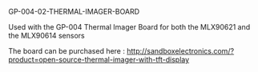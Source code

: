 GP-004-02-THERMAL-IMAGER-BOARD

Used with the GP-004 Thermal Imager Board for both the MLX90621 and the MLX90614 sensors

The board can be purchased here :
http://sandboxelectronics.com/?product=open-source-thermal-imager-with-tft-display

